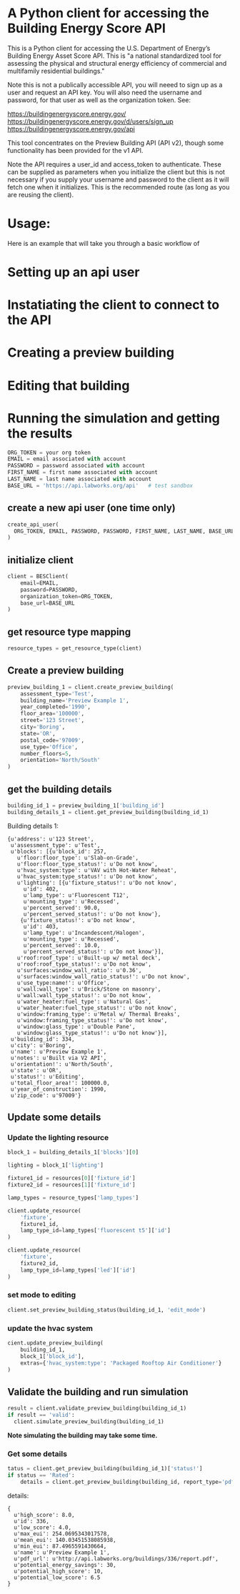 # A Python client for accessing the Building Energy Score API

This is a Python client for accessing the U.S. Department of Energy’s
Building Energy Asset Score API. This is "a national standardized tool
for assessing the physical and structural energy efficiency of commercial
and multifamily residential buildings."

Note this is not a publically accessible API, you will neeed to sign up as a
user and request an API key. You will also need the username and password, for
that user as well as the organization token. See:

https://buildingenergyscore.energy.gov/
https://buildingenergyscore.energy.gov/d/users/sign_up
https://buildingenergyscore.energy.gov/api

This tool concentrates on the Preview Building API (API v2), though some
functionality has been provided for the v1 API.

Note the API requires a user_id and access_token to authenticate. These
can be supplied as parameters when you initialize the client but this is
not necessary if you supply your username and password to the client as it
will fetch one when it initializes. This is the recommended route (as long
as you are reusing the client).

Usage:
=====
Here is an example that will take you through a basic workflow of

# Setting up an api user
# Instatiating the client to connect to the API
# Creating a preview building
# Editing that building
# Running the simulation and getting the results



```python
ORG_TOKEN = your org token
EMAIL = email associated with account
PASSWORD = password associated with account
FIRST_NAME = first name associated with account
LAST_NAME = last name associated with account
BASE_URL = 'https://api.labworks.org/api'   # test sandbox
```

## create a new api user (one time only)

```python
create_api_user(
  ORG_TOKEN, EMAIL, PASSWORD, PASSWORD, FIRST_NAME, LAST_NAME, BASE_URL
)
```

## initialize client
```python
client = BESClient(
    email=EMAIL,
    password=PASSWORD,
    organization_token=ORG_TOKEN,
    base_url=BASE_URL
)

```

## get resource type mapping

```python
resource_types = get_resource_type(client)
```

## Create a preview building

```python
preview_building_1 = client.create_preview_building(
    assessment_type='Test',
    building_name='Preview Example 1',
    year_completed='1990',
    floor_area='100000',
    street='123 Street',
    city='Boring',
    state='OR',
    postal_code='97009',
    use_type='Office',
    number_floors=5,
    orientation='North/South'
)

```

## get the building details

```python
building_id_1 = preview_building_1['building_id']
building_details_1 = client.get_preview_building(building_id_1)
```

Building details 1:

```
{u'address': u'123 Street',
 u'assessment_type': u'Test',
 u'blocks': [{u'block_id': 257,
   u'floor:floor_type': u'Slab-on-Grade',
   u'floor:floor_type_status!': u'Do not know',
   u'hvac_system:type': u'VAV with Hot-Water Reheat',
   u'hvac_system:type_status!': u'Do not know',
   u'lighting': [{u'fixture_status!': u'Do not know',
     u'id': 402,
     u'lamp_type': u'Fluorescent T12',
     u'mounting_type': u'Recessed',
     u'percent_served': 90.0,
     u'percent_served_status!': u'Do not know'},
    {u'fixture_status!': u'Do not know',
     u'id': 403,
     u'lamp_type': u'Incandescent/Halogen',
     u'mounting_type': u'Recessed',
     u'percent_served': 10.0,
     u'percent_served_status!': u'Do not know'}],
   u'roof:roof_type': u'Built-up w/ metal deck',
   u'roof:roof_type_status!': u'Do not know',
   u'surfaces:window_wall_ratio': u'0.36',
   u'surfaces:window_wall_ratio_status!': u'Do not know',
   u'use_type:name!': u'Office',
   u'wall:wall_type': u'Brick/Stone on masonry',
   u'wall:wall_type_status!': u'Do not know',
   u'water_heater:fuel_type': u'Natural Gas',
   u'water_heater:fuel_type_status!': u'Do not know',
   u'window:framing_type': u'Metal w/ Thermal Breaks',
   u'window:framing_type_status!': u'Do not know',
   u'window:glass_type': u'Double Pane',
   u'window:glass_type_status!': u'Do not know'}],
 u'building_id': 334,
 u'city': u'Boring',
 u'name': u'Preview Example 1',
 u'notes': u'Built via V2 API',
 u'orientation!': u'North/South',
 u'state': u'OR',
 u'status!': u'Editing',
 u'total_floor_area!': 100000.0,
 u'year_of_construction': 1990,
 u'zip_code': u'97009'}
```


##  Update some details
### Update the lighting resource
```python
block_1 = building_details_1['blocks'][0]

lighting = block_1['lighting']

fixture1_id = resources[0]['fixture_id']
fixture2_id = resources[1]['fixture_id']

lamp_types = resource_types['lamp_types']

client.update_resource(
    'fixture',
    fixture1_id,
    lamp_type_id=lamp_types['fluorescent t5']['id']
)

client.update_resource(
    'fixture',
    fixture2_id,
    lamp_type_id=lamp_types['led']['id']
)
```
### set mode to editing
```python
client.set_preview_building_status(building_id_1, 'edit_mode')
```

### update the hvac system
```python
cient.update_preview_building(
    building_id_1,
    block_1['block_id'],
    extras={'hvac_system:type': 'Packaged Rooftop Air Conditioner'}
)
```

## Validate the building and run simulation

```python
result = client.validate_preview_building(building_id_1)
if result == 'valid':
  client.simulate_preview_building(building_id_1)
```

**Note simulating the building may take some time.**

### Get some details
```python
tatus = client.get_preview_building(building_id_1)['status!']
if status == 'Rated':
    details = client.get_preview_building(building_id, report_type='pdf')
```

details:

```
{
  u'high_score': 8.0,
  u'id': 336,
  u'low_score': 4.0,
  u'max_eui': 254.0695343017578,
  u'mean_eui': 140.03451538085938,
  u'min_eui': 87.4965591430664,
  u'name': u'Preview Example 1',
  u'pdf_url': u'http://api.labworks.org/buildings/336/report.pdf',
  u'potential_energy_savings': 30,
  u'potential_high_score': 10,
  u'potential_low_score': 6.5
}
```
